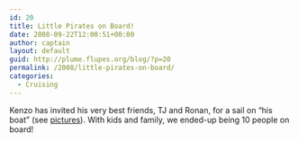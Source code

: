 ```yaml
---
id: 20
title: Little Pirates on Board!
date: 2008-09-22T12:00:51+00:00
author: captain
layout: default
guid: http://plume.flupes.org/blog/?p=20
permalink: /2008/little-pirates-on-board/
categories:
  - Cruising
---
```

<div>
  Kenzo has invited his very best friends, TJ and Ronan, for a sail on &#8220;his boat&#8221; (see <a href="http://plume.flupes.org/gallery/index.php?level=album&id=11" target="_blank">pictures</a>). With kids and family, we ended-up being 10 people on board!
</div>